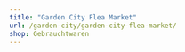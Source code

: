 ```yaml
---
title: "Garden City Flea Market"
url: /garden-city/garden-city-flea-market/
shop: Gebrauchtwaren
---
```


